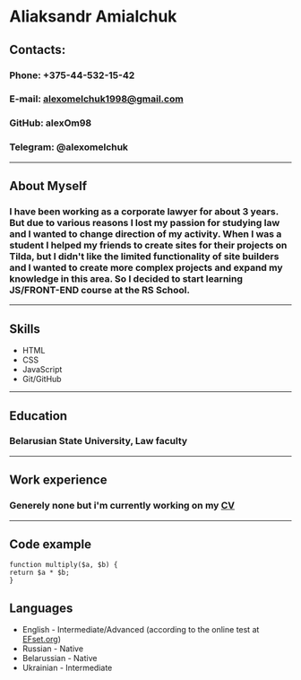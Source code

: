 # Aliaksandr Amialchuk

## Contacts:
### Phone: +375-44-532-15-42
### E-mail: alexomelchuk1998@gmail.com
### GitHub: alexOm98
### Telegram: @alexomelchuk

***

## About Myself
### I have been working as a corporate lawyer for about 3 years. But due to various reasons I lost my passion for studying law and I wanted to change direction of my activity. When I was a student I helped my friends to create sites for their projects on Tilda, but I didn't like the limited functionality of site builders and I wanted to create more complex projects and expand my knowledge in this area. So I decided to start learning JS/FRONT-END course at the RS School.

***

## Skills
* HTML
* CSS
* JavaScript 
* Git/GitHub

****

## Education
### Belarusian State University, Law faculty

****

## Work experience
### Generely none but i'm currently working on my [CV](https://github.com/alexOm98/rsschool-cv)

***

## Code example
```
function multiply($a, $b) {
return $a * $b;
}
```
## Languages
* English - Intermediate/Advanced (according to the online test at [EFset.org](https://ibb.co/6FKvp2X))
* Russian - Native
* Belarussian - Native
* Ukrainian - Intermediate
